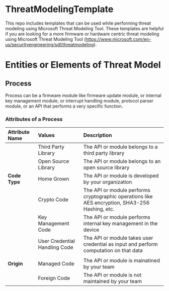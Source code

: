 # ThreatModelingTemplate
This repo includes templates that can be used while performing threat modeling using Microsoft Threat Modeling Tool. These templates are helpful if you are looking for a more firmware or hardware centric threat modeling using Microsoft Threat Modeling Tool (https://www.microsoft.com/en-us/securityengineering/sdl/threatmodeling).

# Entities or Elements of Threat Model

## Process
Process can be a firmware module like firmware update module, or internal key management module, or interrupt handling module, protocol parser module, or an API that performs a very specific function.
### Attributes of a Process
| Attribute Name | Values | Description|
| :--------------| :------| :----------|
|                | Third Party Library | The API or module belongs to a third party library |
|                | Open Source Library | The API or module belongs to an open source library |
| **Code Type**  | Home Grown | The API or module is developed by your organization |
|                | Crypto Code | The API or module performs cryptographic operations like AES encryption, SHA3-256 Hashing, etc. |
|                | Key Management Code | The API or module performs internal key management in the device |
|                | User Credential Handling Code | The API or module takes user credential as input and perform computation on that data |
| | | |
| **Origin** | Managed Code | The API or module is mainatined by your team |
|            | Foreign Code | The API or module is not maintained by your team |
